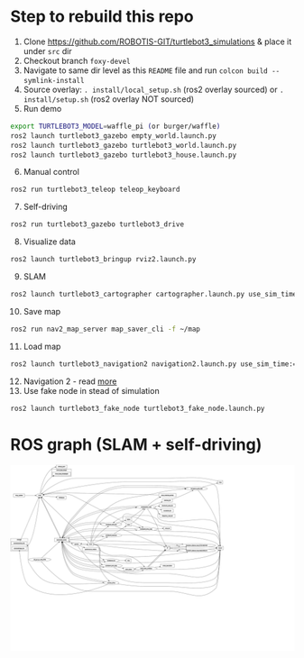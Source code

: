 # Step to rebuild this repo
1. Clone https://github.com/ROBOTIS-GIT/turtlebot3_simulations & place it under `src` dir
2. Checkout branch `foxy-devel`
3. Navigate to same dir level as this `README` file and run `colcon build --symlink-install`
4. Source overlay: `. install/local_setup.sh` (ros2 overlay sourced) or `. install/setup.sh` (ros2 overlay NOT sourced)
5. Run demo
``` bash
export TURTLEBOT3_MODEL=waffle_pi (or burger/waffle)
ros2 launch turtlebot3_gazebo empty_world.launch.py
ros2 launch turtlebot3_gazebo turtlebot3_world.launch.py
ros2 launch turtlebot3_gazebo turtlebot3_house.launch.py
```
6. Manual control
``` bash
ros2 run turtlebot3_teleop teleop_keyboard
```
7. Self-driving
``` bash
ros2 run turtlebot3_gazebo turtlebot3_drive
```
8. Visualize data
``` bash
ros2 launch turtlebot3_bringup rviz2.launch.py
```
9. SLAM
``` bash
ros2 launch turtlebot3_cartographer cartographer.launch.py use_sim_time:=True
```
10. Save map
``` bash
ros2 run nav2_map_server map_saver_cli -f ~/map
```
11. Load map
``` bash
ros2 launch turtlebot3_navigation2 navigation2.launch.py use_sim_time:=True map:=$HOME/map.yaml
```
12. Navigation 2 - read [more](https://navigation.ros.org/)
13. Use fake node in stead of simulation
``` bash
ros2 launch turtlebot3_fake_node turtlebot3_fake_node.launch.py
```
# ROS graph (SLAM + self-driving)
![ROS graph](../images/rosgraph_turtlebotslam.svg)